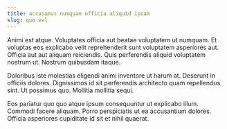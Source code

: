 ```yaml
---
title: accusamus numquam officia aliquid ipsam
slug: quo vel
---
```


Animi est atque. Voluptates officia aut beatae voluptatem ut numquam. Et voluptas eos explicabo velit reprehenderit sunt voluptatem asperiores aut. Officia aut aut aliquam reiciendis. Quis perferendis aliquid voluptatem nostrum ut. Nostrum quibusdam itaque.

Doloribus iste molestias eligendi animi inventore ut harum at. Deserunt in officiis dolores. Dignissimos id sit perferendis architecto quam repellendus sint. Ut possimus quo. Mollitia mollitia sequi.

Eos pariatur quo quo atque ipsum consequuntur ut explicabo illum. Commodi facere aliquam. Porro perspiciatis ut ea accusantium dolores. Officia asperiores cupiditate id sit et nihil quaerat.
